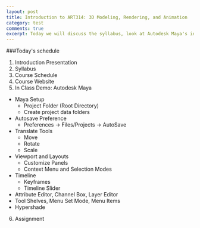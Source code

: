 ```yaml
---
layout: post
title: Introduction to ART314: 3D Modeling, Rendering, and Animation
category: test
comments: true
excerpt: Today we will discuss the syllabus, look at Autodesk Maya's interface and we'll look at the first assignment.
---
```


###Today's schedule

1. Introduction Presentation
2. Syllabus
3. Course Schedule
4. Course Website
5. In Class Demo: Autodesk Maya
  * Maya Setup
    - Project Folder (Root Directory)
    - Create project data folders
  * Autosave Preference
    - Preferences → Files/Projects → AutoSave
  * Translate Tools
    - Move
    - Rotate
    - Scale
  * Viewport and Layouts
    - Customize Panels
    - Context Menu and Selection Modes
  * Timeline
    - Keyframes
    - Timeline Slider
* Attribute Editor, Channel Box, Layer Editor
* Tool Shelves, Menu Set Mode, Menu Items
* Hypershade
6. Assignment